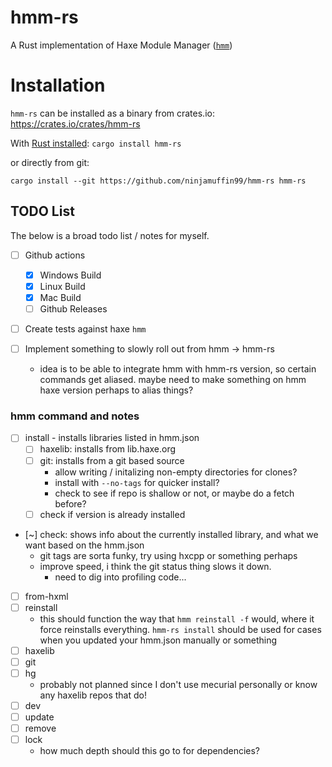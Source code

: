 # hmm-rs

A Rust implementation of Haxe Module Manager ([`hmm`](https://github.com/andywhite37/hmm))

# Installation

`hmm-rs` can be installed as a binary from crates.io: https://crates.io/crates/hmm-rs

With [Rust installed](https://www.rust-lang.org/tools/install):
`cargo install hmm-rs`

or directly from git:

`cargo install --git https://github.com/ninjamuffin99/hmm-rs hmm-rs`

## TODO List

The below is a broad todo list / notes for myself.

- [ ] Github actions
  - [x] Windows Build
  - [x] Linux Build
  - [x] Mac Build
  - [ ] Github Releases
- [ ] Create tests against haxe `hmm`

- [ ] Implement something to slowly roll out from hmm -> hmm-rs
  - idea is to be able to integrate hmm with hmm-rs version, so certain commands get aliased. maybe need to make something on hmm haxe version perhaps to alias things?

### hmm command and notes

- [ ] install - installs libraries listed in hmm.json
  - [ ] haxelib: installs from lib.haxe.org
  - [ ] git: installs from a git based source
    - allow writing / initalizing non-empty directories for clones?
    - install with `--no-tags` for quicker install?
    - check to see if repo is shallow or not, or maybe do a fetch before?
  - [ ] check if version is already installed
- [~] check: shows info about the currently installed library, and what we want based on the hmm.json
  - git tags are sorta funky, try using hxcpp or something perhaps
  - improve speed, i think the git status thing slows it down.
    - need to dig into profiling code...
- [ ] from-hxml
- [ ] reinstall
  - this should function the way that `hmm reinstall -f` would, where it force reinstalls everything. `hmm-rs install` should be used for cases when you updated your hmm.json manually or something
- [ ] haxelib
- [ ] git
- [ ] hg
  - probably not planned since I don't use mecurial personally or know any haxelib repos that do!
- [ ] dev
- [ ] update
- [ ] remove
- [ ] lock
  - how much depth should this go to for dependencies?
